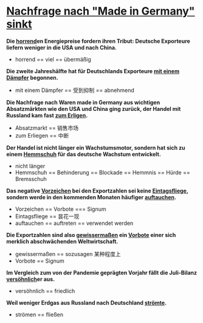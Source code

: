 # [Nachfrage nach "Made in Germany" sinkt](https://www.spiegel.de/wirtschaft/unternehmen/exporte-deutschlands-aussenhandel-stottert-a-69a12266-c316-47b5-8b8c-f23c012e5dcb)

**Die <u>horrend</u>en Energiepreise fordern ihren Tribut: Deutsche Exporteure liefern weniger in die USA und nach China.**

* horrend == viel == übermäßig

**Die zweite Jahreshälfte hat für Deutschlands Exporteure <u>mit einem Dämpfer</u> begonnen.**

* mit einem Dämpfer == 受到抑制 == abnehmend

**Die Nachfrage nach Waren made in Germany aus wichtigen Absatzmärkten wie den USA und China ging zurück, der Handel mit Russland kam fast <u>zum Erligen</u>.**

* Absatzmarkt == 销售市场
* zum Erliegen == 中断

**Der Handel ist nicht länger ein Wachstumsmotor, sondern hat sich zu einem <u>Hemmschuh</u> für das deutsche Wachstum entwickelt.**

* nicht länger
* Hemmschuh == Behinderung == Blockade == Hemmnis == Hürde == Bremsschuh

**Das negative <u>Vorzeichen</u> bei den Exportzahlen sei keine <u>Eintagsfliege</u>, sondern werde in den kommenden Monaten häufiger <u>auftauchen</u>.**

* Vorzeichen == Vorbote === Signum
* Eintagsfliege == 昙花一现
* auftauchen == auftreten == verwendet werden

**Die Exportzahlen sind also <u>gewissermaßen</u> ein <u>Vorbote</u> einer sich merklich abschwächenden Weltwirtschaft.**

* gewissermaßen == sozusagen 某种程度上
* Vorbote == Signum

**Im Vergleich zum von der Pandemie geprägten Vorjahr fällt die Juli-Bilanz <u>versöhnlich</u>er aus.**

* versöhnlich == friedlich

**Weil weniger Erdgas aus Russland nach Deutschland <u>strömte</u>.**

* strömen == fließen